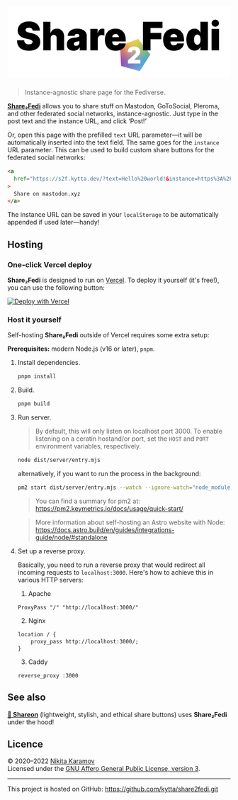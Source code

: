 <h1 align="center"><img src="assets/share2fedi.svg" width="520" height="160" alt="Share2Fedi"></h1>

> Instance-agnostic share page for the Fediverse.

**[Share₂Fedi]** allows you to share stuff on Mastodon, GoToSocial, Pleroma, and
other federated social networks, instance-agnostic. Just type in the post text
and the instance URL, and click ‘Post!’

Or, open this page with the prefilled `text` URL parameter—it will be
automatically inserted into the text field. The same goes for the `instance` URL
parameter. This can be used to build custom share buttons for the federated
social networks:

```html
<a
  href="https://s2f.kytta.dev/?text=Hello%20world!&instance=https%3A%2F%2Fmastodon.xyz"
>
  Share on mastodon.xyz
</a>
```

The instance URL can be saved in your `localStorage` to be automatically
appended if used later—handy!

## Hosting

### One-click Vercel deploy

**Share₂Fedi** is designed to run on [Vercel](https://vercel.com/). To deploy it
yourself (it's free!), you can use the following button:

[![Deploy with Vercel](https://vercel.com/button)](https://vercel.com/new/clone?repository-url=https%3A%2F%2Fgithub.com%2Fkytta%2Fshare2fedi)

### Host it yourself

Self-hosting **Share₂Fedi** outside of Vercel requires some extra setup:

**Prerequisites:** modern Node.js (v16 or later), `pnpm`.

1. Install dependencies.

   ```sh
   pnpm install
   ```

2. Build.

   ```sh
   pnpm build
   ```

3. Run server.

   > By default, this will only listen on localhost port 3000. To enable
   > listening on a ceratin hostand/or port, set the `HOST` and `PORT`
   > environment variables, respectively.

   ```sh
   node dist/server/entry.mjs
   ```

   alternatively, if you want to run the process in the background:

   ```sh
   pm2 start dist/server/entry.mjs --watch --ignore-watch="node_modules"
   ```

   > You can find a summary for pm2 at:
   > https://pm2.keymetrics.io/docs/usage/quick-start/

   > More information about self-hosting an Astro website with Node:
   > https://docs.astro.build/en/guides/integrations-guide/node/#standalone

4. Set up a reverse proxy.

   Basically, you need to run a reverse proxy that would redirect all incoming
   requests to `localhost:3000`. Here's how to achieve this in various HTTP
   servers:

   1. Apache

   ```apacheconf
   ProxyPass "/" "http://localhost:3000/"
   ```

   2. Nginx

   ```nginxconf
   location / {
       proxy_pass http://localhost:3000/;
   }
   ```

   3. Caddy

   ```caddy
   reverse_proxy :3000
   ```

## See also

**[📯 Shareon](https://shareon.js.org)** (lightweight, stylish, and ethical
share buttons) uses **Share₂Fedi** under the hood!

## Licence

© 2020–2022 [Nikita Karamov]\
Licensed under the [GNU Affero General Public License, version 3][AGPL-3.0].

---

This project is hosted on GitHub: <https://github.com/kytta/share2fedi.git>

[AGPL-3.0]: https://spdx.org/licenses/AGPL-3.0-only.html
[Nikita Karamov]: https://www.kytta.dev
[Share₂Fedi]: https://s2f.kytta.dev/

